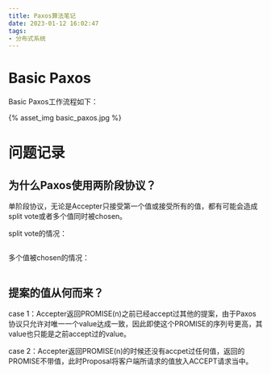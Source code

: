 ```yaml
---
title: Paxos算法笔记
date: 2023-01-12 16:02:47
tags:
- 分布式系统
---
```


# Basic Paxos

Basic Paxos工作流程如下：

{% asset_img basic_paxos.jpg %}

# 问题记录

## 为什么Paxos使用两阶段协议？

单阶段协议，无论是Accepter只接受第一个值或接受所有的值，都有可能会造成split vote或者多个值同时被chosen。

split vote的情况：

<img title="" src="split-vote.png" alt="">

多个值被chosen的情况：

<img title="" src="multi-chosen.png" alt="">

## 提案的值从何而来？

case 1：Accepter返回PROMISE(n)之前已经accept过其他的提案，由于Paxos协议只允许对唯一一个value达成一致，因此即使这个PROMISE的序列号更高，其value也只能是之前accept过的value。

case 2：Accepter返回PROMISE(n)的时候还没有accpet过任何值，返回的PROMISE不带值，此时Proposal将客户端所请求的值放入ACCEPT请求当中。
